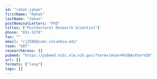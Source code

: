 ```yaml
---
id: "rahat-jahan"
firstName: "Rahat"
lastName: "Jahan"
postNominalLetters: "PhD"
titles: ["Postdoctoral Research Scientist"]
phone: "851-5270"
fax: ""
email: "rj2586@cumc.columbia.edu"
room: "507"
researchAreas: []
pubmed: "https://pubmed.ncbi.nlm.nih.gov/?term=Jahan+R%5BAuthor%5D"
url: []
formats: ["long"]
tags: []
---
```

